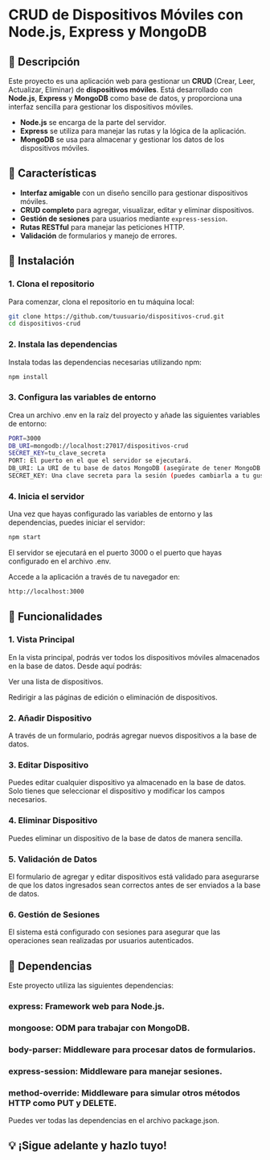 # CRUD de Dispositivos Móviles con Node.js, Express y MongoDB


## 📌 Descripción

Este proyecto es una aplicación web para gestionar un **CRUD** (Crear, Leer, Actualizar, Eliminar) de **dispositivos móviles**. Está desarrollado con **Node.js**, **Express** y **MongoDB** como base de datos, y proporciona una interfaz sencilla para gestionar los dispositivos móviles.

- **Node.js** se encarga de la parte del servidor.
- **Express** se utiliza para manejar las rutas y la lógica de la aplicación.
- **MongoDB** se usa para almacenar y gestionar los datos de los dispositivos móviles.


## 🚀 Características

- **Interfaz amigable** con un diseño sencillo para gestionar dispositivos móviles.
- **CRUD completo** para agregar, visualizar, editar y eliminar dispositivos.
- **Gestión de sesiones** para usuarios mediante `express-session`.
- **Rutas RESTful** para manejar las peticiones HTTP.
- **Validación** de formularios y manejo de errores.


## 📌 Instalación

### 1. Clona el repositorio

Para comenzar, clona el repositorio en tu máquina local:

```sh
git clone https://github.com/tuusuario/dispositivos-crud.git
cd dispositivos-crud
```

### 2. Instala las dependencias

Instala todas las dependencias necesarias utilizando npm:

```sh
npm install
```

### 3. Configura las variables de entorno

Crea un archivo .env en la raíz del proyecto y añade las siguientes variables de entorno:

```sh
PORT=3000
DB_URI=mongodb://localhost:27017/dispositivos-crud
SECRET_KEY=tu_clave_secreta
PORT: El puerto en el que el servidor se ejecutará.
DB_URI: La URI de tu base de datos MongoDB (asegúrate de tener MongoDB corriendo localmente o utilizar un servicio de MongoDB en la nube).
SECRET_KEY: Una clave secreta para la sesión (puedes cambiarla a tu gusto).
```

### 4. Inicia el servidor

Una vez que hayas configurado las variables de entorno y las dependencias, puedes iniciar el servidor:

```sh
npm start
```

El servidor se ejecutará en el puerto 3000 o el puerto que hayas configurado en el archivo .env.

Accede a la aplicación a través de tu navegador en:

```sh
http://localhost:3000
```


## 📌 Funcionalidades

### 1. Vista Principal

En la vista principal, podrás ver todos los dispositivos móviles almacenados en la base de datos. Desde aquí podrás:

Ver una lista de dispositivos.

Redirigir a las páginas de edición o eliminación de dispositivos.

### 2. Añadir Dispositivo

A través de un formulario, podrás agregar nuevos dispositivos a la base de datos.

### 3. Editar Dispositivo

Puedes editar cualquier dispositivo ya almacenado en la base de datos. Solo tienes que seleccionar el dispositivo y modificar los campos necesarios.

### 4. Eliminar Dispositivo

Puedes eliminar un dispositivo de la base de datos de manera sencilla.

### 5. Validación de Datos

El formulario de agregar y editar dispositivos está validado para asegurarse de que los datos ingresados sean correctos antes de ser enviados a la base de datos.

### 6. Gestión de Sesiones

El sistema está configurado con sesiones para asegurar que las operaciones sean realizadas por usuarios autenticados.


## 📌 Dependencias

Este proyecto utiliza las siguientes dependencias:

### express: Framework web para Node.js.

### mongoose: ODM para trabajar con MongoDB.

### body-parser: Middleware para procesar datos de formularios.

### express-session: Middleware para manejar sesiones.

### method-override: Middleware para simular otros métodos HTTP como PUT y DELETE.

Puedes ver todas las dependencias en el archivo package.json.

## 💡 ¡Sigue adelante y hazlo tuyo!